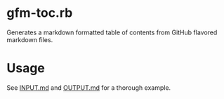 # gfm-toc.rb

Generates a markdown formatted table of contents from GitHub flavored markdown files.

# Usage

See [INPUT.md](./INPUT.md) and [OUTPUT.md](./OUTPUT.md) for a thorough example.
